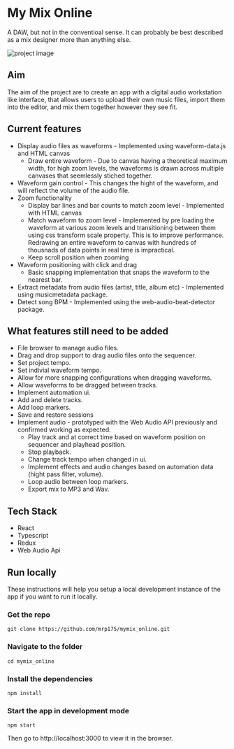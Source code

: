 # My Mix Online

A DAW, but not in the conventioal sense. It can probably be best described as a mix designer more than anything else. 

![project image](https://res.cloudinary.com/mrp175/image/upload/v1643814754/github/Animation4_ximdeq.gif)

## Aim

The aim of the project are to create an app with a digital audio workstation like interface, that allows users to upload their own music files, import them into the editor, and mix them together however they see fit.

## Current features

* Display audio files as waveforms - Implemented using waveform-data.js and HTML canvas
    *  Draw entire waveform - Due to canvas having a theoretical maximum width, for high zoom levels, the waveforms is drawn across multiple canvases that seemlessly stiched together.
* Waveform gain control - This changes the hight of the waveform, and will reflect the volume of the audio file. 
* Zoom functionality
    * Display bar lines and bar counts to match zoom level - Implemented with HTML canvas
    * Match waveform to zoom level - Implemented by pre loading the waveform at various zoom levels and transitioning between them using css transform scale property. This is to improve performance. Redrawing an entire waveform to canvas with hundreds of thousnads of data points in real time is impractical. 
    * Keep scroll position when zooming
* Waveform positioning with click and drag 
    * Basic snapping implementation that snaps the waveform to the nearest bar. 
* Extract metadata from audio files (artist, title, album etc) - Implemented using musicmetadata package.
* Detect song BPM - Implemented using the web-audio-beat-detector package.

## What features still need to be added

* File browser to manage audio files.
* Drag and drop support to drag audio files onto the sequencer.
* Set project tempo.
* Set indivial waveform tempo.
* Allow for more snapping configurations when dragging waveforms.
* Allow waveforms to be dragged between tracks.
* Implement automation ui.
* Add and delete tracks.
* Add loop markers.
* Save and restore sessions
* Implement audio - prototyped with the Web Audio API previously and confirmed working as expected. 
    * Play track and at correct time based on waveform position on sequencer and playhead position.
    * Stop playback.
    * Change track tempo when changed in ui.
    * Implement effects and audio changes based on automation data (hight pass filter, volume).
    * Loop audio between loop markers. 
    * Export mix to MP3 and Wav.

## Tech Stack

* React
* Typescript
* Redux
* Web Audio Api

## Run locally

These instructions will help you setup a local development instance of the app if you want to run it locally.

### Get the repo

```
git clone https://github.com/mrp175/mymix_online.git
```

### Navigate to the folder

```
cd mymix_online
```

### Install the dependencies

```
npm install
```

### Start the app in development mode

```
npm start
```
Then go to http://localhost:3000 to view it in the browser.
